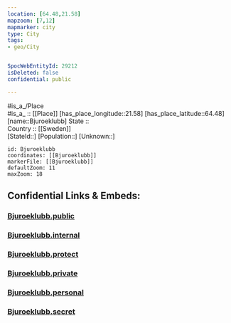 ```yaml
---
location: [64.48,21.58] 
mapzoom: [7,12] 
mapmarker: city 
type: City
tags:
- geo/City


SpocWebEntityId: 29212
isDeleted: false
confidential: public

---
```

#is_a_/Place  
#is_a_ :: [[Place]] 
[has_place_longitude::21.58] 
[has_place_latitude::64.48] 
[name::Bjuroeklubb] 
State ::  
Country :: [[Sweden]]  
[StateId::] 
[Population::] 
[Unknown::] 


```leaflet
id: Bjuroeklubb
coordinates: [[Bjuroeklubb]] 
markerFile: [[Bjuroeklubb]] 
defaultZoom: 11 
maxZoom: 18
```


## Confidential Links & Embeds: 

### [Bjuroeklubb.public](/_public/\Earth\Continent\Europe\Europe~North\Sweden\Provinces~Sweden\Västerbotten\CityBjuroeklubb.public.md) 

### [Bjuroeklubb.internal](/_internal/\Earth\Continent\Europe\Europe~North\Sweden\Provinces~Sweden\Västerbotten\CityBjuroeklubb.internal.md) 

### [Bjuroeklubb.protect](/_protect/\Earth\Continent\Europe\Europe~North\Sweden\Provinces~Sweden\Västerbotten\CityBjuroeklubb.protect.md) 

### [Bjuroeklubb.private](/_private/\Earth\Continent\Europe\Europe~North\Sweden\Provinces~Sweden\Västerbotten\CityBjuroeklubb.private.md) 

### [Bjuroeklubb.personal](/_personal/\Earth\Continent\Europe\Europe~North\Sweden\Provinces~Sweden\Västerbotten\CityBjuroeklubb.personal.md) 

### [Bjuroeklubb.secret](/_secret/\Earth\Continent\Europe\Europe~North\Sweden\Provinces~Sweden\Västerbotten\CityBjuroeklubb.secret.md)

